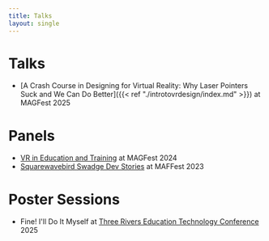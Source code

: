 ```yaml
---
title: Talks
layout: single
---
```

# Talks
- [A Crash Course in Designing for Virtual Reality: Why Laser Pointers Suck and We Can Do Better]({{< ref "./introtovrdesign/index.md" >}}) at MAGFest 2025

# Panels
- [VR in Education and Training](https://hdyar.com/blog/posts/vr-in-education-talk/) at MAGFest 2024
- [Squarewavebird Swadge Dev Stories](https://hdyar.com/blog/posts/swadge-developer-panel/) at MAFFest 2023

# Poster Sessions
- Fine! I'll Do It Myself at [Three Rivers Education Technology Conference](https://www.pghtech.org/events/TRETC_2025) 2025